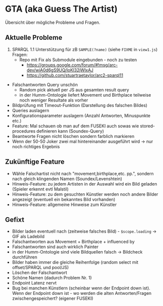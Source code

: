 # GTA (aka Guess The Artist)
Übersicht über mögliche Probleme und Fragen.

## Aktuelle Probleme
1. SPARQL 1.1 Unterstützung für zB <code>SAMPLE(?name)</code> (siehe <code>FIXME</code> in <code>view1.js</code>)
Fragen:
    - Repo mit Fix als Submodule eingebunden - noch zu testen
        - https://groups.google.com/forum/#!msg/arc-dev/wiA0d6gS9UQ/loKl32jWlxAJ
        - https://github.com/stuartraetaylor/arc2-sparql11

- Falschantworten Query unschön
    - Random pick aktuell per JS aus gesamten result query
    - in der Humm-Ontologie liefert Movement und Birthplace teilweise noch weniger Resultate als vorher
- Bildprüfung mit Timeout-Funktion (Darstellung des falschen Bildes)
- Queries auslagern
- Konfigurationsparameter auslagern (Anzahl Antworten, Minuspunkte etc.)
- Feature: Mal schauen ob man auf dem FUSEKI auch sowas wie stored-procedures definieren kann (Soundex-Query)
- Beantworte Fragen nicht löschen sondern farblich markieren
- Wenn der 50-50 Joker zwei mal hintereinander ausgeführt wird -> nur noch richtiges Ergebnis

## Zukünftige Feature
- Wähle Falschartist nicht nach "movement,birthplace,etc. pp.", sondern nach gleich klingenden Namen (Soundex/Levenshtein)
- Hinweis-Feature: zu jedem Artisten in der Auswahl wird ein Bild geladen (Spieler erkennt evtl Malstil)
- Hinweis-Feature: zu dem gesuchten Künstler werden noch andere Bilder angezeigt (eventuell ein bekanntes Bild vorhanden)
- Hinweis-Feature: allgemeine Hinweise zum Künstler

## Gefixt
- Bilder laden eventuell nach (zeitweise falsches Bild) - <code>$scope.loading</code> -> GIF als Ladebild
- Falschantworten aus Movement + Birthplace + influenced by
- Falschantworten sind auch wirklich Painter
- in der Humm-Ontologie sind viele Bildquellen falsch -> Bildcheck durchführen
- Bilder haben immer die gleiche Reihenfolge (random select mit offset/SPARQL und pool/JS)
- Löschen der Falschantwort
- Schöne Namen (dadurch Problem Nr. 1)
- Endpoint Latenz nervt
- Bug bei manchen Künstlern (scheinbar wenn der Endpoint down ist). Wenn der Endpoint down ist - wo werden die alten Antworten/Fragen zwischengespeichert? (eigener FUSEKI)
